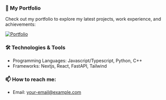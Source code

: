 ### 🚀 My Portfolio

Check out my portfolio to explore my latest projects, work experience, and achievements:

[![Portfolio](https://img.shields.io/badge/Portfolio-Visit-blue?style=for-the-badge)](https://ashmit.vercel.app/)

### 🛠️ Technologies & Tools

- Programming Languages: Javascript/Typescript, Python, C++
- Frameworks: Nextjs, React, FastAPI, Tailwind

### 📫 How to reach me:

- Email: [your-email@example.com](mailto:ashmitgupta95@gmail.com)
